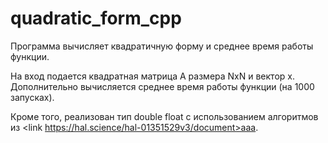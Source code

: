 # quadratic_form_cpp
Программа вычисляет квадратичную форму и среднее время работы функции.

На вход подается квадратная матрица A размера NxN и вектор x. Дополнительно вычисляется среднее время работы функции (на 1000 запусках). 

Кроме того, реализован тип double float с использованием алгоритмов из <link https://hal.science/hal-01351529v3/document>aaa.
